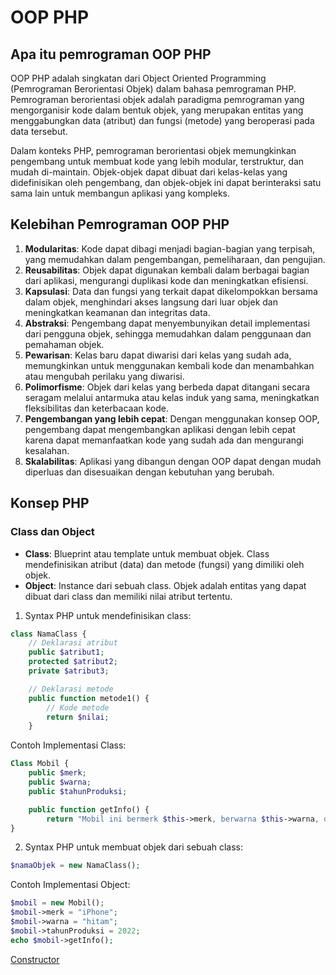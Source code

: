# OOP PHP

## Apa itu pemrograman OOP PHP

OOP PHP adalah singkatan dari Object Oriented Programming (Pemrograman Berorientasi Objek) dalam bahasa pemrograman PHP. Pemrograman berorientasi objek adalah paradigma pemrograman yang mengorganisir kode dalam bentuk objek, yang merupakan entitas yang menggabungkan data (atribut) dan fungsi (metode) yang beroperasi pada data tersebut.

Dalam konteks PHP, pemrograman berorientasi objek memungkinkan pengembang untuk membuat kode yang lebih modular, terstruktur, dan mudah di-maintain. Objek-objek dapat dibuat dari kelas-kelas yang didefinisikan oleh pengembang, dan objek-objek ini dapat berinteraksi satu sama lain untuk membangun aplikasi yang kompleks.

## Kelebihan Pemrograman OOP PHP

1. **Modularitas**: Kode dapat dibagi menjadi bagian-bagian yang terpisah, yang memudahkan dalam pengembangan, pemeliharaan, dan pengujian.
2. **Reusabilitas**: Objek dapat digunakan kembali dalam berbagai bagian dari aplikasi, mengurangi duplikasi kode dan meningkatkan efisiensi.
3. **Kapsulasi**: Data dan fungsi yang terkait dapat dikelompokkan bersama dalam objek, menghindari akses langsung dari luar objek dan meningkatkan keamanan dan integritas data.
4. **Abstraksi**: Pengembang dapat menyembunyikan detail implementasi dari pengguna objek, sehingga memudahkan dalam penggunaan dan pemahaman objek.
5. **Pewarisan**: Kelas baru dapat diwarisi dari kelas yang sudah ada, memungkinkan untuk menggunakan kembali kode dan menambahkan atau mengubah perilaku yang diwarisi.
6. **Polimorfisme**: Objek dari kelas yang berbeda dapat ditangani secara seragam melalui antarmuka atau kelas induk yang sama, meningkatkan fleksibilitas dan keterbacaan kode.
7. **Pengembangan yang lebih cepat**: Dengan menggunakan konsep OOP, pengembang dapat mengembangkan aplikasi dengan lebih cepat karena dapat memanfaatkan kode yang sudah ada dan mengurangi kesalahan.
8. **Skalabilitas**: Aplikasi yang dibangun dengan OOP dapat dengan mudah diperluas dan disesuaikan dengan kebutuhan yang berubah.

## Konsep PHP

### Class dan Object

- **Class**: Blueprint atau template untuk membuat objek. Class mendefinisikan atribut (data) dan metode (fungsi) yang dimiliki oleh objek.
- **Object**: Instance dari sebuah class. Objek adalah entitas yang dapat dibuat dari class dan memiliki nilai atribut tertentu.

1. Syntax PHP untuk mendefinisikan class:

```php
class NamaClass {
    // Deklarasi atribut
    public $atribut1;
    protected $atribut2;
    private $atribut3;

    // Deklarasi metode
    public function metode1() {
        // Kode metode
        return $nilai;
    }
```

Contoh Implementasi Class:

```php
Class Mobil {
    public $merk;
    public $warna;
    public $tahunProduksi;

    public function getInfo() {
        return "Mobil ini bermerk $this->merk, berwarna $this->warna, dan dibuat pada tahun $this->tahunProduksi.";
}
```

2. Syntax PHP untuk membuat objek dari sebuah class:

```php
$namaObjek = new NamaClass();
```

Contoh Implementasi Object:

```php
$mobil = new Mobil();
$mobil->merk = "iPhone";
$mobil->warna = "hitam";
$mobil->tahunProduksi = 2022;
echo $mobil->getInfo();
```

[Constructor](constructor.md)

